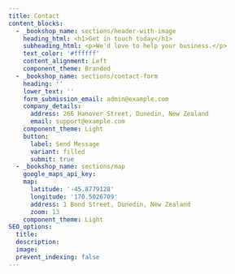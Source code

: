 ```yaml
---
title: Contact
content_blocks:
  - _bookshop_name: sections/header-with-image
    heading_html: <h1>Get in touch today</h1>
    subheading_html: <p>We'd love to help your business.</p>
    text_color: '#ffffff'
    content_alignment: Left
    component_theme: Branded
  - _bookshop_name: sections/contact-form
    heading: ''
    lower_text: ''
    form_submission_email: admin@example.com
    company_details:
      address: 266 Hanover Street, Dunedin, New Zealand
      email: support@example.com
    component_theme: Light
    button:
      label: Send Message
      variant: filled
      submit: true
  - _bookshop_name: sections/map
    google_maps_api_key:
    map:
      latitude: '-45.8779128'
      longitude: '170.5026709'
      address: 1 Bond Street, Dunedin, New Zealand
      zoom: 13
    component_theme: Light
SEO_options:
  title:
  description:
  image:
  prevent_indexing: false
---
```

